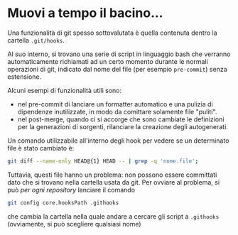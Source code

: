 # Muovi a tempo il bacino...

Una funzionalità di git spesso sottovalutata è quella contenuta dentro la cartella `.git/hooks`.

Al suo interno, si trovano una serie di script in linguaggio bash che verranno automaticamente richiamati ad un certo momento durante le normali operazioni di git, indicato dal nome del file (per esempio `pre-commit`) senza estensione.

Alcuni esempi di funzionalità utili sono:

- nel pre-commit di lanciare un formatter automatico e una pulizia di dipendenze inutilizzate, in modo da comittare solamente file "puliti".
- nel post-merge, quando ci si accorge che sono cambiate le definizioni per la generazioni di sorgenti, rilanciare la creazione degli autogenerati.

Un comando utilizzabile all'interno degli hook per vedere se un determinato file è stato cambiato è:

```bash
git diff --name-only HEAD@{1} HEAD -- | grep -q 'nome.file';
```

Tuttavia, questi file hanno un problema: non possono essere committati dato che si trovano nella cartella usata da git.
Per ovviare al problema, si può _per ogni repository_ lanciare il comando

```bash
git config core.hooksPath .githooks
```

che cambia la cartella nella quale andare a cercare gli script a `.githooks` (ovviamente, si può scegliere qualsiasi nome)